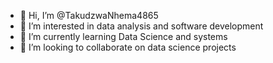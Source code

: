 - 👋 Hi, I’m @TakudzwaNhema4865
- 👀 I’m interested in data analysis and software development 
- 🌱 I’m currently learning Data Science and systems
- 💞️ I’m looking to collaborate on data science projects 

<!---
TakudzwaNhema4865/TakudzwaNhema4865 is a ✨ special ✨ repository because its `README.md` (this file) appears on your GitHub profile.
You can click the Preview link to take a look at your changes.
--->
